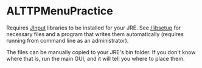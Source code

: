 # ALTTPMenuPractice

Requires [JInput](https://github.com/jinput/jinput) libraries to be installed for your JRE. See [/libsetup](https://github.com/fatmanspanda/ALTTPMenuPractice/tree/master/libsetup) for necessary files and a program that writes them automatically (requires running from command line as an administrator).

The files can be manually copied to your JRE's bin folder. If you don't know where that is, run the main GUI, and it will tell you where to place them.
